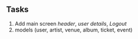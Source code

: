 ## Tasks

1. Add main screen  *header*, *user details*, *Logout*
2. models (user, artist, venue, album, ticket, event)

